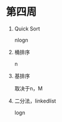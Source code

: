 # 第四周

1. Quick Sort

   nlogn

2. 桶排序

   n

3. 基排序

   取决于n，M

4. 二分法，linkedlist

   logn

   

   